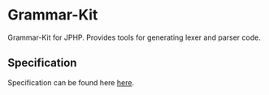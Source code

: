 # Grammar-Kit
Grammar-Kit for JPHP. Provides tools for generating lexer and parser code.

## Specification
Specification can be found here [here](spec).